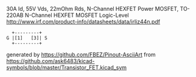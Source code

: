 30A Id, 55V Vds, 22mOhm Rds, N-Channel HEXFET Power MOSFET, TO-220AB
N-Channel HEXFET MOSFET Logic-Level
http://www.irf.com/product-info/datasheets/data/irliz44n.pdf


	  +---------+
	G |[1]   [3]| S
	  +---------+


generated by https://github.com/FBEZ/Pinout-AsciiArt from https://github.com/ask6483/kicad-symbols/blob/master/Transistor_FET.kicad_sym